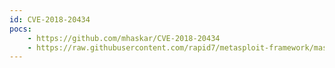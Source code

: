 ```yaml
---
id: CVE-2018-20434
pocs:
    - https://github.com/mhaskar/CVE-2018-20434
    - https://raw.githubusercontent.com/rapid7/metasploit-framework/master/modules/exploits/linux/http/librenms_addhost_cmd_inject.rb
---
```

